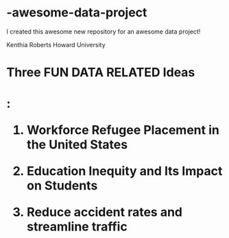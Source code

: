 # -awesome-data-project
I created this awesome new repository for an awesome data project!


Kenthia Roberts 
Howard University 


<h1>Three FUN DATA RELATED Ideas<h1> :

1. **Workforce Refugee Placement in the United States**


2. Education Inequity and Its Impact on Students
3. Reduce accident rates and streamline traffic
